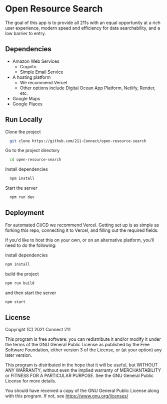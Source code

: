# Open Resource Search

The goal of this app is to provide all 211s with an equal opportunity at a rich user experience, modern speed and efficiency for data searchability, and a low barrier to entry.

## Dependencies

- Amazon Web Services
  - Cognito
  - Simple Email Service
- A hosting platform
  - We recommend Vercel
  - Other options include Digital Ocean App Platform, Netlify, Render, etc.
- Google Maps
- Google Places

## Run Locally

Clone the project

```bash
  git clone https://github.com/211-Connect/open-resource-search
```

Go to the project directory

```bash
  cd open-resource-search
```

Install dependencies

```bash
  npm install
```

Start the server

```bash
  npm run dev
```

## Deployment

For automated CI/CD we recommend Vercel. Getting set up is as simple as forking this repo, connecting it to Vercel, and filling out the required fields.

If you'd like to host this on your own, or on an alternative platform, you'll need to do the following:

install dependencies

```bash
npm install
```

build the project

```bash
npm run build
```

and then start the server

```bash
npm start
```

## License

Copyright (C) 2021 Connect 211

This program is free software: you can redistribute it and/or modify
it under the terms of the GNU General Public License as published by
the Free Software Foundation, either version 3 of the License, or
(at your option) any later version.

This program is distributed in the hope that it will be useful,
but WITHOUT ANY WARRANTY; without even the implied warranty of
MERCHANTABILITY or FITNESS FOR A PARTICULAR PURPOSE. See the
GNU General Public License for more details.

You should have received a copy of the GNU General Public License
along with this program. If not, see <https://www.gnu.org/licenses/>

